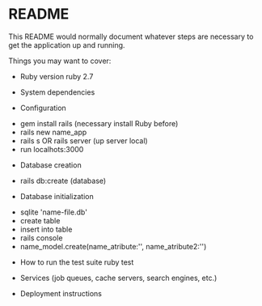 # README

This README would normally document whatever steps are necessary to get the
application up and running.

Things you may want to cover:

* Ruby version
ruby 2.7
* System dependencies

* Configuration
- gem install rails (necessary install Ruby before)
- rails new name_app
- rails s OR rails server (up server local)
- run localhots:3000

* Database creation
 - rails db:create (database)

* Database initialization
- sqlite 'name-file.db'
- create table
- insert into table
- rails console
- name_model.create(name_atribute:'', name_atribute2:'')

* How to run the test suite
 ruby test
* Services (job queues, cache servers, search engines, etc.)

* Deployment instructions
